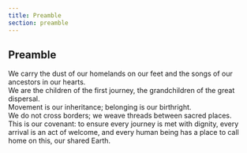 ```yaml
---
title: Preamble
section: preamble
---
```


## Preamble

We carry the dust of our homelands on our feet and the songs of our ancestors in our hearts.  
We are the children of the first journey, the grandchildren of the great dispersal.  
Movement is our inheritance; belonging is our birthright.  
We do not cross borders; we weave threads between sacred places.  
This is our covenant: to ensure every journey is met with dignity, every arrival is an act of welcome, and every human being has a place to call home on this, our shared Earth.

